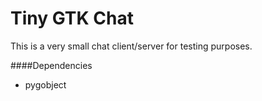 Tiny GTK Chat
=============

This is a very small chat client/server for testing purposes.

####Dependencies
- pygobject
